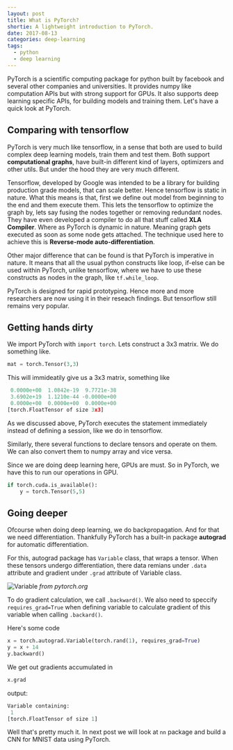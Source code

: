 ```yaml
---
layout: post
title: What is PyTorch?
shortie: A lightweight introduction to PyTorch.
date: 2017-08-13
categories: deep-learning
tags:
  - python
  - deep learning
---
```


PyTorch is a scientific computing package for python built by facebook and several other companies and universities. It provides numpy like computation APIs but with strong support
for GPUs. It also supports deep learning specific APIs, for building models and training them. Let's have a quick look at PyTorch.

## Comparing with tensorflow
PyTorch is very much like tensorflow, in a sense that both are used to build complex deep learning models, train them and test them. Both support **computational graphs**, have built-in different kind of layers, optimizers and other utils. But under the hood they are very much different.

Tensorflow, developed by Google was intended to be a library for building production grade models, that can scale better. Hence tensorflow is static in nature. What this means is that, first we define out model from beginning to the end and them execute them. This lets the tensorflow to optimize the graph by, lets say fusing the nodes together or removing redundant nodes. They have even developed a compiler to do all that stuff called **XLA Compiler**. Where as PyTorch is dynamic in nature. Meaning graph gets executed as soon as some node gets attached. The technique used here to achieve this is **Reverse-mode auto-differentiation**.

Other major difference that can be found is that PyTorch is imperative in nature. It means that all the usual python constructs like loop, if-else can be used within PyTorch, unlike tensorflow, where we have to use these constructs as nodes in the graph, like `tf.while_loop`.

PyTorch is designed for rapid prototyping. Hence more and more researchers are now using it in their reseach findings. But tensorflow still remains very popular.

## Getting hands dirty
We import PyTorch with `import torch`. Lets construct a 3x3 matrix. We do something like.
```python
mat = torch.Tensor(3,3)
```
This will immideatily give us a 3x3 matrix, something like
```python
 0.0000e+00  1.0842e-19  9.7721e-38
 3.6902e+19  1.1210e-44 -0.0000e+00
 0.0000e+00  0.0000e+00  0.0000e+00
[torch.FloatTensor of size 3x3]
```

As we discussed above, PyTorch executes the statement immediately instead of defining a session, like we do in tensorflow.

Similarly, there several functions to declare tensors and operate on them. We can also convert them to numpy array and vice versa.

Since we are doing deep learning here, GPUs are must. So in PyTorch, we have this to run our operations in GPU.
```python
if torch.cuda.is_available():
    y = torch.Tensor(5,5)
```

## Going deeper
Ofcourse when doing deep learning, we do backpropagation. And for that we need differentiation. Thankfully PyTorch has a built-in package **autograd** for automatic differentiation.

For this, autograd package has `Variable` class, that wraps a tensor. When these tensors undergo differentiation, there data remians under `.data` attribute and gradient under `.grad` attribute of Variable class.

![Variable]({{site.url}}/assets/Variable.png)
*from pytorch.org*

To do gradient calculation, we call `.backward()`. We also need to speccify `requires_grad=True` when defining variable to calculate gradient of this variable when calling `.backard()`.

Here's some code
```python
x = torch.autograd.Variable(torch.rand(1), requires_grad=True)
y = x + 14
y.backward()
```

We get out gradients accumulated in
```python
x.grad
```
output:
```python
Variable containing:
 1
[torch.FloatTensor of size 1]
```

Well that's pretty much it. In next post we will look at `nn` package and build a CNN for MNIST data using PyTorch.
